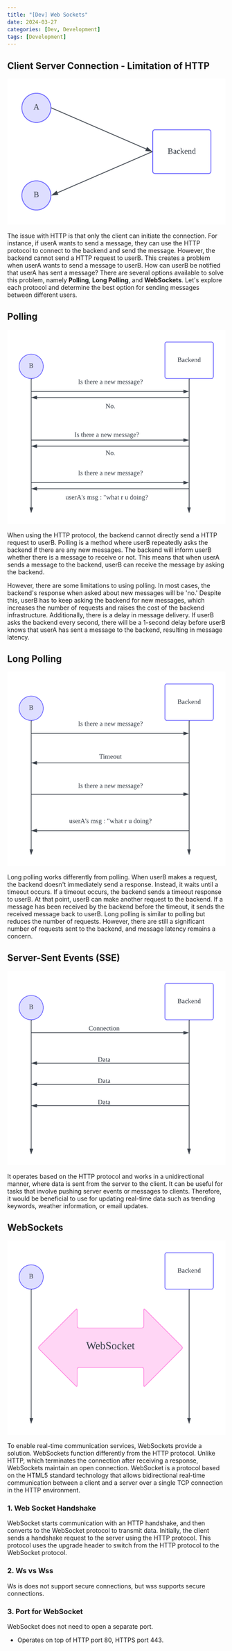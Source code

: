 ```yaml
---
title: "[Dev] Web Sockets"
date: 2024-03-27
categories: [Dev, Development]
tags: [Development]
---
```


## Client Server Connection - Limitation of HTTP

![d](/assets/img/development/Http.png)

The issue with HTTP is that only the client can initiate the connection. For instance, if userA wants to send a message, they can use the HTTP protocol to connect to the backend and send the message. However, the backend cannot send a HTTP request to userB. This creates a problem when userA wants to send a message to userB. How can userB be notified that userA has sent a message? There are several options available to solve this problem, namely **Polling**, **Long Polling**, and **WebSockets**. Let's explore each protocol and determine the best option for sending messages between different users.

## Polling

![d](/assets/img/development/Polling.png)

When using the HTTP protocol, the backend cannot directly send a HTTP request to userB. Polling is a method where userB repeatedly asks the backend if there are any new messages. The backend will inform userB whether there is a message to receive or not. This means that when userA sends a message to the backend, userB can receive the message by asking the backend. 

However, there are some limitations to using polling. In most cases, the backend's response when asked about new messages will be 'no.' Despite this, userB has to keep asking the backend for new messages, which increases the number of requests and raises the cost of the backend infrastructure. Additionally, there is a delay in message delivery. If userB asks the backend every second, there will be a 1-second delay before userB knows that userA has sent a message to the backend, resulting in message latency.

## Long Polling

![d](/assets/img/development/LongPolling.png)

Long polling works differently from polling. When userB makes a request, the backend doesn't immediately send a response. Instead, it waits until a timeout occurs. If a timeout occurs, the backend sends a timeout response to userB. At that point, userB can make another request to the backend. If a message has been received by the backend before the timeout, it sends the received message back to userB. Long polling is similar to polling but reduces the number of requests. However, there are still a significant number of requests sent to the backend, and message latency remains a concern.

## Server-Sent Events (SSE)

![d](/assets/img/development/SSE.png)

It operates based on the HTTP protocol and works in a unidirectional manner, where data is sent from the server to the client. It can be useful for tasks that involve pushing server events or messages to clients. Therefore, it would be beneficial to use for updating real-time data such as trending keywords, weather information, or email updates.

## WebSockets

![d](/assets/img/development/WebSocket.png)

To enable real-time communication services, WebSockets provide a solution. WebSockets function differently from the HTTP protocol. Unlike HTTP, which terminates the connection after receiving a response, WebSockets maintain an open connection. WebSocket is a protocol based on the HTML5 standard technology that allows bidirectional real-time communication between a client and a server over a single TCP connection in the HTTP environment.

### 1. Web Socket Handshake

WebSocket starts communication with an HTTP handshake, and then converts to the WebSocket protocol to transmit data. Initially, the client sends a handshake request to the server using the HTTP protocol. This protocol uses the upgrade header to switch from the HTTP protocol to the WebSocket protocol.

### 2. Ws vs Wss

Ws is does not support secure connections, but wss supports secure connections.

### 3. Port for WebSocket

WebSocket does not need to open a separate port.

- Operates on top of HTTP port 80, HTTPS port 443.
